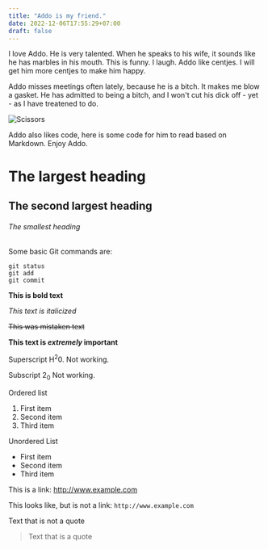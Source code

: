 ```yaml
---
title: "Addo is my friend."
date: 2022-12-06T17:55:29+07:00
draft: false
---
```


I love Addo.  He is very talented.  When he speaks to his wife, it sounds like he has marbles in his mouth.  This is funny.  I laugh.  Addo like centjes.  I will get him more centjes to make him happy. 

Addo misses meetings often lately, because he is a bitch.  It makes me blow a gasket. He has admitted to being a bitch, and I won't cut his dick off - yet - as I have treatened to do.   

![Scissors](/img/lebowski-scissors.gif "I'm gonna cut your dick off!")

Addo also likes code, here is some code for him to read based on Markdown.  Enjoy Addo.   

# The largest heading 
## The second largest heading
###### The smallest heading

Some basic Git commands are:
```
git status
git add
git commit
```

**This is bold text**

*This text is italicized*

~~This was mistaken text~~

**This text is _extremely_ important**

Superscript H<sup>2</sup>0.  Not working.  

Subscript 2<sub>0</sub> Not working. 


Ordered list
1. First item
2. Second item
3. Third item

Unordered List
- First item
- Second item
- Third item

This is a link: http://www.example.com

This looks like, but is not a link: `http://www.example.com`

Text that is not a quote

> Text that is a quote